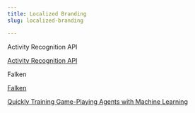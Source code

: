 ```yaml
---
title: Localized Branding
slug: localized-branding

---
```

Activity Recognition API

[Activity Recognition API](https://developers.google.com/location-context/activity-recognition)

Falken

[Falken](google-research/falken "Falken")

[Quickly Training Game-Playing Agents with Machine Learning](https://ai.googleblog.com/2021/06/quickly-training-game-playing-agents.html "Quickly Training Game-Playing Agents with Machine Learning")